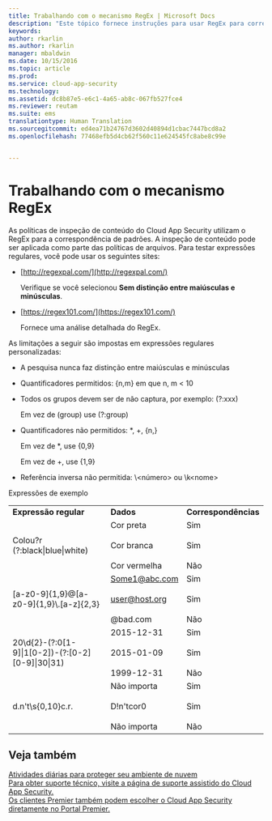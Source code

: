 ```yaml
---
title: Trabalhando com o mecanismo RegEx | Microsoft Docs
description: "Este tópico fornece instruções para usar RegEx para correspondência de padrão de políticas do Cloud App Security."
keywords: 
author: rkarlin
ms.author: rkarlin
manager: mbaldwin
ms.date: 10/15/2016
ms.topic: article
ms.prod: 
ms.service: cloud-app-security
ms.technology: 
ms.assetid: dc8b87e5-e6c1-4a65-ab8c-067fb527fce4
ms.reviewer: reutam
ms.suite: ems
translationtype: Human Translation
ms.sourcegitcommit: ed4ea71b24767d3602d40894d1cbac7447bcd8a2
ms.openlocfilehash: 77468efb5d4cb62f560c11e624545fc8abe8c99e


---
```


# <a name="working-with-the-regex-engine"></a>Trabalhando com o mecanismo RegEx
 
As políticas de inspeção de conteúdo do Cloud App Security utilizam o RegEx para a correspondência de padrões. A inspeção de conteúdo pode ser aplicada como parte das políticas de arquivos. Para testar expressões regulares, você pode usar os seguintes sites:  
  
-   [http://regexpal.com/](http://regexpal.com/)  
  
     Verifique se você selecionou **Sem distinção entre maiúsculas e minúsculas**.  
  
-   [https://regex101.com/](https://regex101.com/)  
  
     Fornece uma análise detalhada do RegEx.  
  
As limitações a seguir são impostas em expressões regulares personalizadas:  
  
-   A pesquisa nunca faz distinção entre maiúsculas e minúsculas  
   
-   Quantificadores permitidos: {n,m} em que n, m < 10  
  
-   Todos os grupos devem ser de não captura, por exemplo: (?:xxx)  
  
     Em vez de (group) use (?:group)  
  
-   Quantificadores não permitidos: *, +, {n,}  
  
     Em vez de *, use {0,9}  
  
     Em vez de +, use {1,9}  
  
-   Referência inversa não permitida: \\<número\> ou \k\<nome>  
  
Expressões de exemplo  
  
||||  
|-|-|-|  
|**Expressão regular**|**Dados**|**Correspondências**|  
|Colou?r (?:black&#124;blue&#124;white)|Cor preta<br /><br /> Cor branca<br /><br /> Cor vermelha|Sim<br /><br /> Sim<br /><br /> Não|  
|[a-z0-9]{1,9}@[a-z0-9]{1,9}\\.[a-z]{2,3}|Some1@abc.com<br /><br /> user@host.org<br /><br /> @bad.com|Sim<br /><br /> Sim<br /><br /> Não|  
|20\d{2}-(?:0[1-9]&#124;1[0-2])-(?:[0-2][0-9]&#124;30&#124;31)|2015-12-31<br /><br /> 2015-01-09<br /><br /> 1999-12-31|Sim<br /><br /> Sim<br /><br /> Não|  
|d.n't\s{0,10}c.r.|Não importa<br /><br /> D!n'tcor0<br /><br /> Não importa|Sim<br /><br /> Sim<br /><br /> Não|  
 

## <a name="see-also"></a>Veja também  
[Atividades diárias para proteger seu ambiente de nuvem](daily-activities-to-protect-your-cloud-environment.md)   
[Para obter suporte técnico, visite a página de suporte assistido do Cloud App Security.](http://support.microsoft.com/oas/default.aspx?prid=16031)   
[Os clientes Premier também podem escolher o Cloud App Security diretamente no Portal Premier.](https://premier.microsoft.com/)  
  
  


<!--HONumber=Oct16_HO4-->


